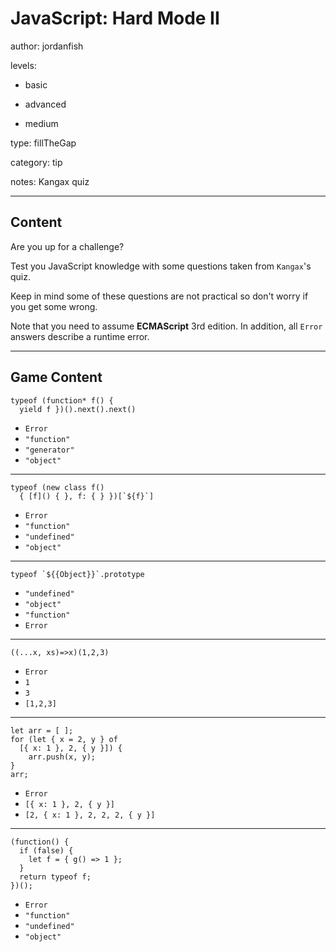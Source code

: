 # JavaScript: Hard Mode II
author: jordanfish

levels:

  - basic

  - advanced

  - medium

type: fillTheGap

category: tip

notes: Kangax quiz

---
## Content

Are you up for a challenge?

Test you JavaScript knowledge with some questions taken from `Kangax`'s quiz.

Keep in mind some of these questions are not practical so don't worry if you get some wrong.

Note that you need to assume **ECMAScript** 3rd edition. In addition, all `Error` answers describe a runtime error.

---
## Game Content

```
typeof (function* f() { 
  yield f })().next().next()
```
* `Error`
* `"function"`
* `"generator"`
* `"object"`
---
```
typeof (new class f() 
  { [f]() { }, f: { } })[`${f}`]
```
* `Error`
* `"function"`
* `"undefined"`
* `"object"`
---
```
typeof `${{Object}}`.prototype
```
* `"undefined"`
* `"object"`
* `"function"`
* `Error`
---
```
((...x, xs)=>x)(1,2,3)
```
* `Error`
* `1`
* `3`
* `[1,2,3]`
---
```
let arr = [ ];
for (let { x = 2, y } of 
  [{ x: 1 }, 2, { y }]) {
    arr.push(x, y);
}
arr;
```
* `Error`
* `[{ x: 1 }, 2, { y }]`
* `[2, { x: 1 }, 2, 2, 2, { y }]`
---
```
(function() {
  if (false) {
    let f = { g() => 1 };
  }
  return typeof f;
})();
```
* `Error`
* `"function"`
* `"undefined"`
* `"object"`
